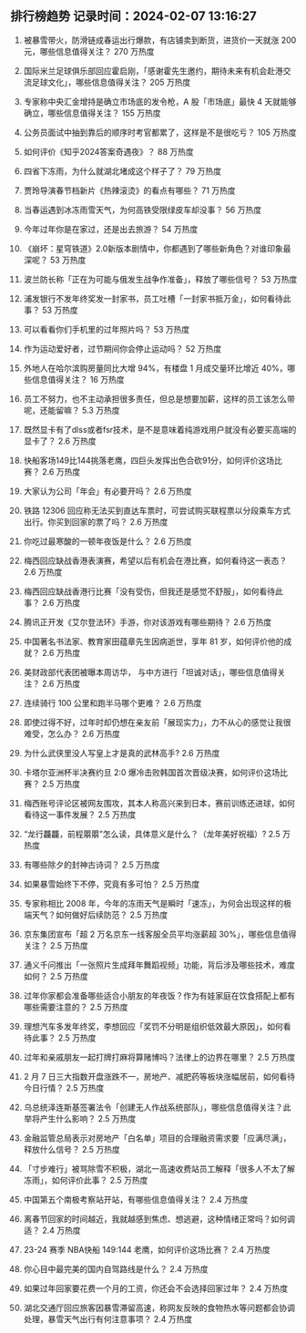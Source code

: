 
## 排行榜趋势 记录时间：2024-02-07 13:16:27
  
  1. 被暴雪带火，防滑链成春运出行爆款，有店铺卖到断货，进货价一天就涨 200 元，哪些信息值得关注？ 270 万热度
    
  2. 国际米兰足球俱乐部回应霍启刚，「感谢霍先生邀约，期待未来有机会赴港交流足球文化」，哪些信息值得关注？ 205 万热度
    
  3. 专家称中央汇金增持是确立市场底的发令枪，A 股「市场底」最快 4 天就能够确立，哪些信息值得关注？ 155 万热度
    
  4. 公务员面试中抽到靠后的顺序时考官都累了，这样是不是很吃亏？ 105 万热度
    
  5. 如何评价《知乎2024答案奇遇夜》？ 88 万热度
    
  6. 四省下冻雨，为什么就湖北堵成这个样子了？ 79 万热度
    
  7. 贾玲导演春节档新片《热辣滚烫》的看点有哪些？ 71 万热度
    
  8. 当春运遇到冰冻雨雪天气，为何高铁受限绿皮车却没事？ 56 万热度
    
  9. 今年过年你是在家过，还是出去旅游？ 54 万热度
    
  10. 《崩坏：星穹铁道》2.0新版本剧情中，你都遇到了哪些新角色？对谁印象最深呢？ 53 万热度
    
  11. 波兰防长称「正在为可能与俄发生战争作准备」，释放了哪些信号？ 53 万热度
    
  12. 浦发银行不发年终奖发一封家书，员工吐槽「一封家书抵万金」，如何看待此事？ 53 万热度
    
  13. 可以看看你们手机里的过年照片吗？ 53 万热度
    
  14. 作为运动爱好者，过节期间你会停止运动吗？ 52 万热度
    
  15. 外地人在哈尔滨购房量同比大增 94%，有楼盘 1 月成交量环比增近 40%，哪些信息值得关注？ 16 万热度
    
  16. 员工不努力，也不主动承担很多责任，但总是想要加薪，这样的员工该怎么带呢，还能留嘛？ 5.3 万热度
    
  17. 既然显卡有了dlss或者fsr技术，是不是意味着纯游戏用户就没有必要买高端的显卡了？ 2.6 万热度
    
  18. 快船客场149比144挑落老鹰，四巨头发挥出色合砍91分，如何评价这场比赛？ 2.6 万热度
    
  19. 大家认为公司「年会」有必要开吗？ 2.6 万热度
    
  20. 铁路 12306 回应称无法买到直达车票时，可尝试购买联程票以分段乘车方式出行。你买到回家的票了吗？ 2.6 万热度
    
  21. 你吃过最寒酸的一顿年夜饭是什么？ 2.6 万热度
    
  22. 梅西回应缺战香港表演赛，希望以后有机会在港比赛，如何看待这一表态？ 2.6 万热度
    
  23. 梅西回应缺战香港行比赛「没有受伤，但我还是感觉不舒服」，如何看待此事？ 2.6 万热度
    
  24. 腾讯正开发《艾尔登法环》手游，你对该游戏有哪些期待？ 2.6 万热度
    
  25. 中国著名书法家、教育家田蕴章先生因病逝世，享年 81 岁，如何评价他的成就？ 2.6 万热度
    
  26. 美财政部代表团被曝本周访华， 与中方进行「坦诚对话」，哪些信息值得关注？ 2.6 万热度
    
  27. 连续骑行 100 公里和跑半马哪个更难？ 2.6 万热度
    
  28. 即使过得不好，过年时却仍想在亲友前「展现实力」，力不从心的感觉让我很难受，怎么办？ 2.6 万热度
    
  29. 为什么武侠里没人写皇上才是真的武林高手? 2.6 万热度
    
  30. 卡塔尔亚洲杯半决赛约旦 2:0 爆冷击败韩国首次晋级决赛，如何评价这场比赛？ 2.5 万热度
    
  31. 梅西账号评论区被网友围攻，其本人称高兴来到日本，赛前训练还进球，如何看待这一事件发展？ 2.5 万热度
    
  32. “龙行龘龘，前程朤朤”怎么读，具体意义是什么？（龙年美好祝福）? 2.5 万热度
    
  33. 有哪些除夕的封神古诗词？ 2.5 万热度
    
  34. 如果暴雪始终下不停，究竟有多可怕？ 2.5 万热度
    
  35. 专家称相比 2008 年，今年的冻雨天气是瞬时「速冻」，为何会出现这样的极端天气？如何做好后续防范？ 2.5 万热度
    
  36. 京东集团宣布「超 2 万名京东一线客服全员平均涨薪超 30%」，哪些信息值得关注？ 2.5 万热度
    
  37. 通义千问推出「一张照片生成拜年舞蹈视频」功能，背后涉及哪些技术，难度如何？ 2.5 万热度
    
  38. 过年你家都会准备哪些适合小朋友的年夜饭？作为有娃家庭在饮食搭配上都有哪些需要注意的？ 2.5 万热度
    
  39. 理想汽车多发年终奖，李想回应「奖罚不分明是组织低效最大原因」，如何看待此事？ 2.5 万热度
    
  40. 过年和亲戚朋友一起打牌打麻将算赌博吗？法律上的边界在哪里？ 2.5 万热度
    
  41. 2 月 7 日三大指数开盘涨跌不一，房地产、减肥药等板块涨幅居前，如何看待今日行情？ 2.5 万热度
    
  42. 乌总统泽连斯基签署法令「创建无人作战系统部队」，哪些信息值得关注？此举将产生什么影响？ 2.5 万热度
    
  43. 金融监管总局表示对房地产「白名单」项目的合理融资需求要「应满尽满」，释放什么信号？ 2.5 万热度
    
  44. 「寸步难行」被骂除雪不积极，湖北一高速收费站员工解释「很多人不太了解冻雨」，如何评价此事？ 2.5 万热度
    
  45. 中国第五个南极考察站开站，有哪些信息值得关注？ 2.4 万热度
    
  46. 离春节回家的时间越近，我就越感到焦虑、想逃避，这种情绪正常吗？如何调适？ 2.4 万热度
    
  47. 23-24 赛季 NBA快船 149:144 老鹰，如何评价这场比赛？ 2.4 万热度
    
  48. 你心目中最完美的国内自驾路线是什么？ 2.4 万热度
    
  49. 如果过年回家要花费一个月的工资，你还会不会选择回家过年？ 2.4 万热度
    
  50. 湖北交通厅回应旅客因暴雪滞留高速，称网友反映的食物热水等问题都会协调处理，暴雪天气出行有何注意事项？ 2.4 万热度
    